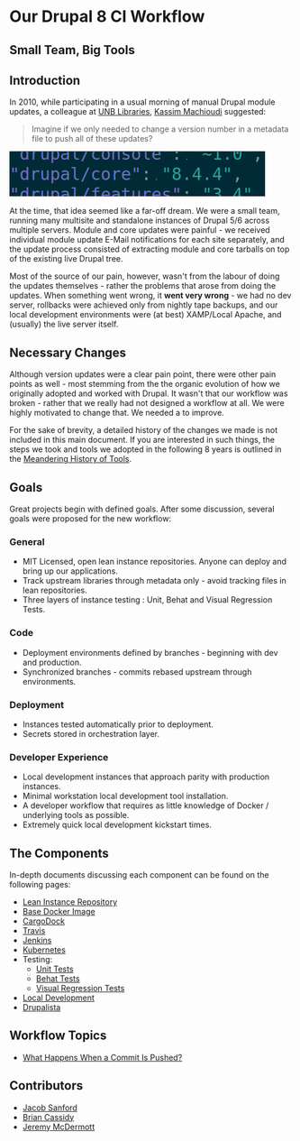 # Our Drupal 8 CI Workflow
## Small Team, Big Tools

## Introduction
In 2010, while participating in a usual morning of manual Drupal module updates, a colleague at [UNB Libraries](https://www.lib.unb.ca/), [Kassim Machioudi](https://github.com/kaschioudi) suggested:

> Imagine if we only needed to change a version number in a metadata file to push all of these updates?

![Easy Drupal Core Update?](img/4-5-update.gif "Easy Drupal Core Update")

At the time, that idea seemed like a far-off dream. We were a small team, running many multisite and standalone instances of Drupal 5/6 across multiple servers.  Module and core updates were painful - we received individual module update E-Mail notifications for each site separately, and the update process consisted of extracting module and core tarballs on top of the existing live Drupal tree.

Most of the source of our pain, however, wasn't from the labour of doing the updates themselves - rather the problems that arose from doing the updates. When something went wrong, it **went very wrong** - we had no dev server, rollbacks were achieved only from nightly tape backups, and our local development environments were (at best) XAMP/Local Apache, and (usually) the live server itself.

## Necessary Changes
Although version updates were a clear pain point, there were other pain points as well - most stemming from the the organic evolution of how we originally adopted and worked with Drupal. It wasn't that our workflow was broken - rather that we really had not designed a workflow at all. We were highly motivated to change that. We needed a to improve.

For the sake of brevity, a detailed history of the changes we made is not included in this main document. If you are interested in such things, the steps we took and tools we adopted in the following 8 years is outlined in the [Meandering History of Tools](MeanderingHistoryOfTools.md).

## Goals
Great projects begin with defined goals. After some discussion, several goals were proposed for the new workflow:

### General

 * MIT Licensed, open lean instance repositories. Anyone can deploy and bring up our applications.
 * Track upstream libraries through metadata only - avoid tracking files in lean repositories.
 * Three layers of instance testing : Unit, Behat and Visual Regression Tests.

### Code

* Deployment environments defined by branches - beginning with dev and production.
* Synchronized branches - commits rebased upstream through environments.

### Deployment

 * Instances tested automatically prior to deployment.
 * Secrets stored in orchestration layer.

### Developer Experience

 * Local development instances that approach parity with production instances.
 * Minimal workstation local development tool installation.
 * A developer workflow that requires as little knowledge of Docker / underlying tools as possible.
 * Extremely quick local development kickstart times.

## The Components
In-depth documents discussing each component can be found on the following pages:
 * [Lean Instance Repository](LeanRepository.md)
 * [Base Docker Image](BaseImage.md)
 * [CargoDock](CargoDock.md)
 * [Travis](Travis.md)
 * [Jenkins](Jenkins.md)
 * [Kubernetes](Kubernetes.md)
 * Testing:
     * [Unit Tests](testing/UnitTests.md)
     * [Behat Tests](testing/Behat.md)
     * [Visual Regression Tests](testing/VisualRegression.md)
 * [Local Development](LocalDevelopment.md)
 * [Drupalista](Drupalista.md)

## Workflow Topics
 * [What Happens When a Commit Is Pushed?](CommitFallout.md)

## Contributors
 * [Jacob Sanford](LeanRepository.md)
 * [Brian Cassidy](Docker.md)
 * [Jeremy McDermott](BaseImage.md)

